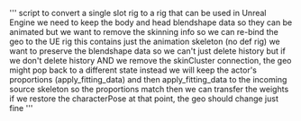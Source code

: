 '''
script to convert a single slot rig to a rig that can be used in Unreal Engine
we need to keep the body and head blendshape data so they can be animated
but we want to remove the skinning info so we can re-bind the geo to the UE rig
this contains just the animation skeleton (no def rig)
we want to preserve the blendshape data so we can't just delete history
but if we don't delete history AND we remove the skinCluster connection, the geo might pop back to a different state
instead we will keep the actor's proportions (apply_fitting_data)
and then apply_fitting_data to the incoming source skeleton so the proportions match
then we can transfer the weights
if we restore the characterPose at that point, the geo should change just fine
'''
